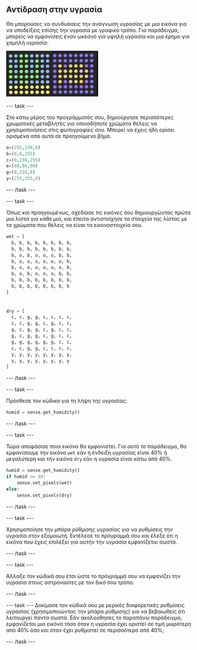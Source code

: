 ## Αντίδραση στην υγρασία

Θα μπορούσες να συνδυάσεις την ανάγνωση υγρασίας με μια εικόνα για να υποδείξεις επίσης την υγρασία με γραφικό τρόπο. Για παράδειγμα, μπορείς να εμφανίσεις έναν ωκεανό για υψηλή υγρασία και μια έρημο για χαμηλή υγρασία:

![Υγρό και ξηρό](images/wet-dry.png)

--- task ---

Στο κάτω μέρος του προγράμματός σου, δημιούργησε περισσότερες χρωματικές μεταβλητές για οποιαδήποτε χρώματα θέλεις να χρησιμοποιήσεις στις φωτογραφίες σου. Μπορεί να έχεις ήδη ορίσει ορισμένα από αυτά σε προηγούμενο βήμα.

```python
o=(255,130,0)
b=(0,0,255)
c=(0,150,255)
e=(80,80,80)
g=(0,255,0)
y=(255,255,0)
```

--- /task ---

--- task ---

Όπως και προηγουμένως, σχεδίασε τις εικόνες σου δημιουργώντας πρώτα μια λίστα για κάθε μια, και έπειτα αντιστοίχησε τα στοιχεία της λίστας με τα χρώματα που θέλεις να είναι τα εικονοστοιχεία σου.

```python
wet = [
  b, b, b, b, b, b, b, b,
  b, b, b, b, b, b, b, b,
  b, o, b, o, o, o, b, b,
  b, o, o, o, o, e, o, b,
  b, o, o, o, o, o, o, b,
  b, o, b, o, o, o, b, b,
  b, b, b, b, b, b, b, b,
  b, b, b, b, b, b, b, b
]


dry = [
  c, c, g, g, c, c, c, c,
  c, c, g, g, c, g, c, c,
  g, c, g, g, c, g, c, c,
  g, c, g, g, c, g, c, c,
  g, g, g, g, g, g, c, c,
  c, c, g, g, c, c, c, c,
  y, y, y, y, y, y, y, y,
  y, y, y, y, y, y, y, y
]
```

--- /task ---

--- task ---

Πρόσθεσε τον κώδικα για τη λήψη της υγρασίας:

```python
humid = sense.get_humidity()
```

--- /task ---

--- task ---

Τώρα αποφάσισε ποια εικόνα θα εμφανιστεί. Για αυτό το παράδειγμα, θα εμφανίσουμε την εικόνα `wet` εάν η ένδειξη υγρασίας είναι 40% ή μεγαλύτερη και την εικόνα `dry` εάν η υγρασία είναι κάτω από 40%.

```python
humid = sense.get_humidity()
if humid >= 40:
    sense.set_pixels(wet)
else:
    sense.set_pixels(dry)
```

--- /task ---

--- task ---

Χρησιμοποίησε την μπάρα ρύθμισης υγρασίας για να ρυθμίσεις την υγρασία στον εξομοιωτή. Εκτέλεσε το πρόγραμμά σου και έλεξε ότι η εικόνα που έχεις επιλέξει για αυτήν την υγρασία εμφανίζεται σωστά.

--- /task ---

--- task ---

Άλλαξε τον κώδικά σου έτσι ώστε το πρόγραμμά σου να εμφανίζει την υγρασία στους αστροναύτες με τον δικό σου τρόπο.

--- /task ---

--- task --- Δοκίμασε τον κώδικά σου με μερικές διαφορετικές ρυθμίσεις υγρασίας (χρησιμοποιώντας την μπάρα ρύθμισης) για να βεβαιωθείς ότι λειτουργεί πάντα σωστά. Εάν ακολούθησες το παραπάνω παράδειγμα, εμφανίζεται μια εικόνα τόσο όταν η υγρασία έχει οριστεί σε τιμή μικρότερη από 40% όσο και όταν έχει ρυθμιστεί σε περισσότερο από 40%;

--- /task ---
